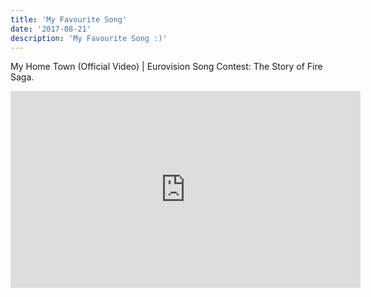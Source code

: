 ```yaml
---
title: 'My Favourite Song'
date: '2017-08-21'
description: 'My Favourite Song :)'
---
```


My Home Town (Official Video) | Eurovision Song Contest: The Story of Fire Saga.

<iframe width="560" height="315" src="https://www.youtube.com/embed/qjuphuG3ndw" frameborder="0" allow="accelerometer; autoplay; encrypted-media; gyroscope; picture-in-picture" allowfullscreen></iframe>
